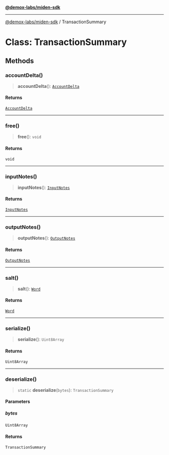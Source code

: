 [**@demox-labs/miden-sdk**](../README.md)

***

[@demox-labs/miden-sdk](../README.md) / TransactionSummary

# Class: TransactionSummary

## Methods

### accountDelta()

> **accountDelta**(): [`AccountDelta`](AccountDelta.md)

#### Returns

[`AccountDelta`](AccountDelta.md)

***

### free()

> **free**(): `void`

#### Returns

`void`

***

### inputNotes()

> **inputNotes**(): [`InputNotes`](InputNotes.md)

#### Returns

[`InputNotes`](InputNotes.md)

***

### outputNotes()

> **outputNotes**(): [`OutputNotes`](OutputNotes.md)

#### Returns

[`OutputNotes`](OutputNotes.md)

***

### salt()

> **salt**(): [`Word`](Word.md)

#### Returns

[`Word`](Word.md)

***

### serialize()

> **serialize**(): `Uint8Array`

#### Returns

`Uint8Array`

***

### deserialize()

> `static` **deserialize**(`bytes`): `TransactionSummary`

#### Parameters

##### bytes

`Uint8Array`

#### Returns

`TransactionSummary`
